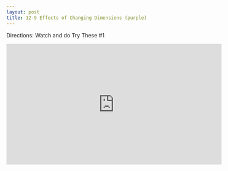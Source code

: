 ```yaml
---
layout: post
title: 12-9 Effects of Changing Dimensions (purple)
---
```

Directions: Watch and do Try These #1
<iframe width="560" height="315" src="https://www.youtube.com/embed/lib16ihMPCc" frameborder="0" allowfullscreen></iframe>
